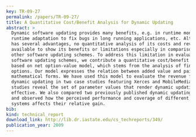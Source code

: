 ```yaml
---
key: TR-09-27
permalink: /papers/TR-09-27/
title: A Quantitative Cost/Benefit Analysis for Dynamic Updating
abstract: >
  Dynamic software updating provides many benefits, e.g. in runtime monitoring,
  runtime adaptation to fix bugs in long running applications, etc. Although it
  has several advantages, no quantitative analysis of its costs and revenue are
  available to show its benefits or limitations especially in comparison with
  other software updating schemes. To address this limitation in evaluating
  software updating schemes, we contribute a quantitative cost/benefit analysis
  based on net option-value model, which stems from the analysis of financial
  options. Our model expresses the relation between added value and paid cost in
  mathematical forms. We have used this model to evaluate the revenue from
  dynamic updating in two case studies featuring Xerces and MobileMedia. These
  studies reveal the set of parameter values that render dynamic updating
  effective. We also compared two previously published dynamic updating schemes
  and observed how the perceived performance and coverage of different updating
  systems affects their relative gain.
bib:
kind: technical_report
download_link: http://lib.dr.iastate.edu/cs_techreports/349/
publication_year: 2009
---
```

